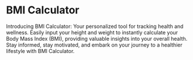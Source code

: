 # BMI Calculator
Introducing BMI Calculator: Your personalized tool for tracking health and wellness. Easily input your height and weight to instantly calculate your Body Mass Index (BMI), providing valuable insights into your overall health. Stay informed, stay motivated, and embark on your journey to a healthier lifestyle with BMI Calculator.